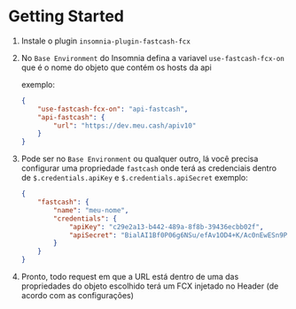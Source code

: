 # Getting Started
1.	Instale o plugin `insomnia-plugin-fastcash-fcx`
2.  No `Base Environment` do Insomnia defina a variavel `use-fastcash-fcx-on` que é o nome do objeto que contém os hosts da api

    exemplo:
    ```json
    {
        "use-fastcash-fcx-on": "api-fastcash",
        "api-fastcash": {
            "url": "https://dev.meu.cash/apiv10"
        }
    }
    ```
3. Pode ser no `Base Environment` ou qualquer outro, lá você precisa configurar uma propriedade `fastcash` onde terá as credenciais dentro de `$.credentials.apiKey` e  `$.credentials.apiSecret`
    exemplo:
    ```json
    {
        "fastcash": {
            "name": "meu-nome",
            "credentials": {
                "apiKey": "c29e2a13-b442-489a-8f8b-39436ecbb02f",
                "apiSecret": "BialAI1Bf0P06g6NSu/efAv1OD4+K/Ac0nEwESn9PAQ="
            }
        }
    }
    ```

4.  Pronto, todo request em que a URL está dentro de uma das propriedades do objeto escolhido terá um FCX injetado no Header (de acordo com as configurações)


